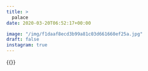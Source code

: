 ```yaml
---
title: >
  palace
date: 2020-03-20T06:52:17+00:00

image: "/img/f1daaf8ecd3b99a81c03d661660ef25a.jpg"
draft: false
instagram: true
---
```


{{<photo src="/img/f1daaf8ecd3b99a81c03d661660ef25a.jpg">}}
